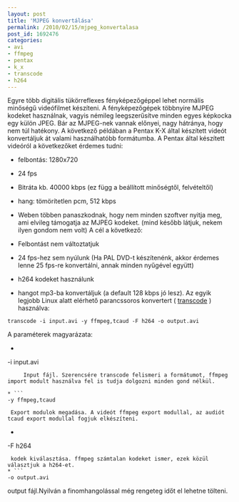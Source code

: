 ```yaml
---
layout: post
title: 'MJPEG konvertálása'
permalink: /2010/02/15/mjpeg_konvertalasa
post_id: 1692476
categories: 
- avi
- ffmpeg
- pentax
- k_x
- transcode
- h264
---
```


Egyre több digitális tükörreflexes fényképezőgéppel lehet normális minőségű videófilmet készíteni. A fényképezőgépek többnyire MJPEG kodeket használnak, vagyis némileg leegszerűsítve minden egyes képkocka egy külön JPEG. Bár az MJPEG-nek vannak előnyei, nagy hátránya, hogy nem túl hatékony. 
A következő példában a Pentax K-X által készített videót konvertáljuk át valami használhatóbb formátumba. A Pentax által készített videóról a következőket érdemes tudni: 
* felbontás: 1280x720
     
* 24 fps
     
* Bitráta kb. 40000 kbps (ez függ a beállított minőségtől, felvételtől)
     
* hang: tömörítetlen pcm, 512 kbps
     
* Weben többen panaszkodnak, hogy nem minden szoftver nyitja meg, ami elvileg támogatja az MJPEG kodeket. (mind később látjuk, nekem ilyen gondom nem volt) 
A cél a következő: 
* Felbontást nem változtatjuk
     
* 24 fps-hez sem nyúlunk (Ha PAL DVD-t készítenénk, akkor érdemes lenne 25 fps-re konvertálni, annak minden nyűgével együtt)
     
* h264 kodeket használunk
     
* hangot mp3-ba konvertáljuk (a default 128 kbps jó lesz). 
Az egyik legjobb Linux alatt elérhető parancssoros konvertert ( 
[transcode](http://tcforge.berlios.de/) ) használva: 
```
transcode -i input.avi -y ffmpeg,tcaud -F h264 -o output.avi
``` 
A paraméterek magyarázata: 
* ```
-i input.avi
```
     Input fájl. Szerencsére transcode felismeri a formátumot, ffmpeg import modult használva fel is tudja dolgozni minden gond nélkül.
     
* ```
-y ffmpeg,tcaud
```
     Export modulok megadása. A videót ffmpeg export modullal, az audiót tcaud export modullal fogjuk elkészíteni.
     
* ```
-F h264
```
 kodek kiválasztása. ffmpeg számtalan kodeket ismer, ezek közül választjuk a h264-et.
* ```
-o output.avi
```
 output fájl.Nyilván a finomhangolással még rengeteg időt el lehetne tölteni. 
  
  
 